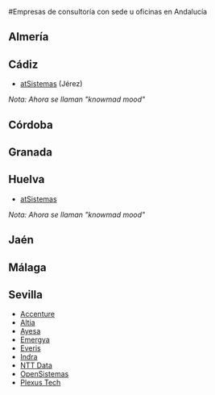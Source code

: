 #Empresas de consultoría con sede u oficinas en Andalucía

## Almería

## Cádiz
- [atSistemas](https://www.linkedin.com/company/atsistemas/) (Jérez)

_Nota: Ahora se llaman "knowmad mood"_

## Córdoba

## Granada

## Huelva
- [atSistemas](https://www.linkedin.com/company/atsistemas/)

_Nota: Ahora se llaman "knowmad mood"_

## Jaén

## Málaga

## Sevilla
- [Accenture](https://www.linkedin.com/company/accenture-espana/)
- [Altia](https://www.linkedin.com/company/altia-sa/)
- [Ayesa](https://www.linkedin.com/company/ayesa/)
- [Emergya](https://www.linkedin.com/company/emergya/)
- [Everis](https://www.linkedin.com/company/everis/)
- [Indra](https://www.linkedin.com/company/indra/)
- [NTT Data](https://www.linkedin.com/company/ntt-data-europe-latam/)
- [OpenSistemas](https://www.linkedin.com/company/opensistemas/)
- [Plexus Tech](https://www.linkedin.com/company/plexus-tech/)
